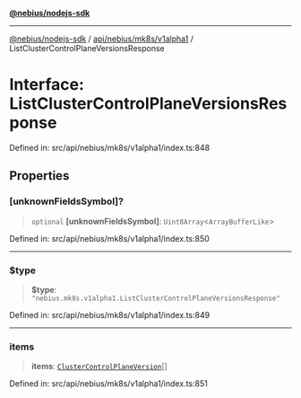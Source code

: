 [**@nebius/nodejs-sdk**](../../../../../README.md)

***

[@nebius/nodejs-sdk](../../../../../README.md) / [api/nebius/mk8s/v1alpha1](../README.md) / ListClusterControlPlaneVersionsResponse

# Interface: ListClusterControlPlaneVersionsResponse

Defined in: src/api/nebius/mk8s/v1alpha1/index.ts:848

## Properties

### \[unknownFieldsSymbol\]?

> `optional` **\[unknownFieldsSymbol\]**: `Uint8Array`\<`ArrayBufferLike`\>

Defined in: src/api/nebius/mk8s/v1alpha1/index.ts:850

***

### $type

> **$type**: `"nebius.mk8s.v1alpha1.ListClusterControlPlaneVersionsResponse"`

Defined in: src/api/nebius/mk8s/v1alpha1/index.ts:849

***

### items

> **items**: [`ClusterControlPlaneVersion`](ClusterControlPlaneVersion.md)[]

Defined in: src/api/nebius/mk8s/v1alpha1/index.ts:851
